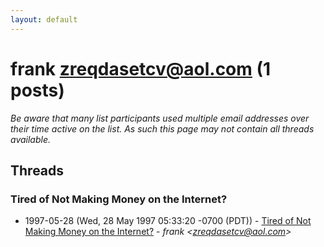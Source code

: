 ```yaml
---
layout: default
---
```


# frank <zreqdasetcv@aol.com> (1 posts)

_Be aware that many list participants used multiple email addresses over their time active on the list. As such this page may not contain all threads available._

## Threads

### Tired of Not Making Money on the Internet?
+ 1997-05-28 (Wed, 28 May 1997 05:33:20 -0700 (PDT)) - [Tired of Not Making Money on the Internet?](/archive/1997/05/419c5ef8d532bd2a029ec2579af57cc40436d4cb4425e682aa1c1631b6b2b833) - _frank \<zreqdasetcv@aol.com\>_

